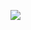 <!--
# 💫 About Me:

👋 Hi, I'm Ali Raza!
💻 MERN Stack Developer | 📊 Aspiring Data Scientist | 🚀 Open Source Enthusiast

I specialize in full-stack web development with a strong focus on backend technologies. My expertise includes JavaScript, TypeScript, React.js, Next.js, Express.js, and Node.js, enabling me to build scalable and efficient web applications. I have hands-on experience creating dynamic, interactive, and user-friendly interfaces while ensuring seamless backend functionality.

👥 Open to Collaboration<br>
🔹 I'm actively looking to collaborate on open-source MERN stack projects.<br>
🔹 Passionate about Data Science, and currently exploring Python, Machine Learning, and Data Engineering.<br>
🔹 Always eager to contribute and learn from the open-source community.<br>

🌱 Currently Learning<br>
📌 Data Science & Machine Learning – Diving into Python, Pandas, NumPy, and AI-driven solutions.<br>
📌 Advanced Backend Development – Optimizing API performance, database architecture, and server-side logic.<br>

🚀 How Can You Help?<br>
If you're experienced in Data Science, AI, or MERN Stack optimizations, I'd love to connect, collaborate, and learn!<br> 



📫 Let's Connect
### 🌐 Socials Link's:

[![LinkedIn](https://img.shields.io/badge/LinkedIn-%230077B5.svg?logo=linkedin&logoColor=white)](https://linkedin.com/in/malirazaansari)
[![Discord](https://img.shields.io/badge/Discord-%237289DA.svg?logo=discord&logoColor=white)](https://discord.gg/malirazaansari)

[![Instagram](https://img.shields.io/badge/Instagram-%23E4405F.svg?logo=Instagram&logoColor=white)](https://instagram.com/mali_razaansari)
[![X](https://img.shields.io/badge/X-black.svg?logo=X&logoColor=white)](https://x.com/MAliRazaAnsari)

# 💻 Tech Stack:

![JavaScript](https://img.shields.io/badge/javascript-%23323330.svg?style=flat&logo=javascript&logoColor=%23F7DF1E)
![Python](https://img.shields.io/badge/python-3670A0?style=flat&logo=python&logoColor=ffdd54)
![TypeScript](https://img.shields.io/badge/typescript-%23007ACC.svg?style=flat&logo=typescript&logoColor=white)
![Azure](https://img.shields.io/badge/azure-%230072C6.svg?style=flat&logo=microsoftazure&logoColor=white)
![NodeJS](https://img.shields.io/badge/node.js-6DA55F?style=flat&logo=node.js&logoColor=white)
![Express.js](https://img.shields.io/badge/express.js-%23404d59.svg?style=flat&logo=express&logoColor=%2361DAFB)
![React](https://img.shields.io/badge/react-%2320232a.svg?style=flat&logo=react&logoColor=%2361DAFB)
![Next JS](https://img.shields.io/badge/Next-black?style=flat&logo=next.js&logoColor=white)
![Vite](https://img.shields.io/badge/vite-%23646CFF.svg?style=flat&logo=vite&logoColor=white)
![MongoDB](https://img.shields.io/badge/MongoDB-%234ea94b.svg?style=flat&logo=mongodb&logoColor=white)
![Firebase](https://img.shields.io/badge/firebase-%23039BE5.svg?style=flat&logo=firebase)
![Zod](https://img.shields.io/badge/zod-%233068b7.svg?style=flat&logo=zod&logoColor=white)
![Git](https://img.shields.io/badge/git-%23F05033.svg?style=flat&logo=git&logoColor=white)
![GitHub](https://img.shields.io/badge/github-%23121011.svg?style=flat&logo=github&logoColor=white)
![Postman](https://img.shields.io/badge/Postman-FF6C37?style=flat&logo=postman&logoColor=white)
![Docker](https://img.shields.io/badge/docker-%230db7ed.svg?style=flat&logo=docker&logoColor=white)

## 📊 GitHub Stats:  -->

![](https://github-readme-stats.vercel.app/api?username=malirazaansari&theme=dark&hide_border=false&include_all_commits=false&count_private=false)<br/>
<!-- ![](https://nirzak-streak-stats.vercel.app/?user=malirazaansari&theme=dark&hide_border=false)<br/>
![](https://github-readme-stats.vercel.app/api/top-langs/?username=malirazaansari&theme=dark&hide_border=false&include_all_commits=false&count_private=false&layout=compact) -->
